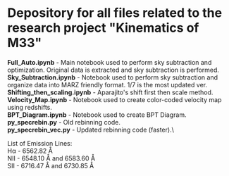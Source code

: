 # Depository for all files related to the research project "Kinematics of M33"
**Full_Auto.ipynb** - Main notebook used to perform sky subtraction and optimization. Original data is extracted and sky subtraction is performed.\
**Sky_Subtraction.ipynb** - Notebook used to perform sky subtraction and organize data into MARZ friendly format. 1/7 is the most updated ver.\
**Shifting_then_scaling.ipynb** - Aparajito's shift first then scale method.\
**Velocity_Map.ipynb** - Notebook used to create color-coded velocity map using redshifts.\
**BPT_Diagram.ipynb** - Notebook used to create BPT Diagram.
**py_specrebin.py** - Old rebinning code.\
**py_specrebin_vec.py** - Updated rebinning code (faster).\

List of Emission Lines:\
Hα - 6562.82 Å\
NII - 6548.10 Å and 6583.60 Å\
SII - 6716.47 Å and 6730.85 Å
